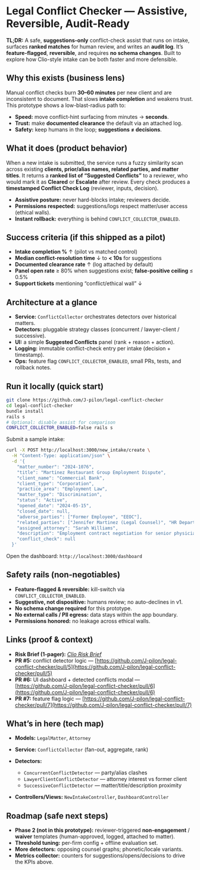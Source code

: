 # Legal Conflict Checker — Assistive, Reversible, Audit-Ready

**TL;DR:** A safe, **suggestions-only** conflict-check assist that runs on intake, surfaces **ranked matches** for human review, and writes an **audit log**. It’s **feature-flagged**, **reversible**, and requires **no schema changes**. Built to explore how Clio-style intake can be both faster and more defensible.

## Why this exists (business lens)

Manual conflict checks burn **30–60 minutes** per new client and are inconsistent to document. That slows **intake completion** and weakens trust. This prototype shows a low-blast-radius path to:

* **Speed:** move conflict-hint surfacing from minutes → **seconds**.
* **Trust:** make **documented clearance** the default via an attached log.
* **Safety:** keep humans in the loop; **suggestions ≠ decisions**.

## What it does (product behavior)

When a new intake is submitted, the service runs a fuzzy similarity scan across existing **clients, prior/alias names, related parties, and matter titles**. It returns a **ranked list of “Suggested Conflicts”** to a reviewer, who would mark it as **Cleared** or **Escalate** after review. Every check produces a **timestamped Conflict Check Log** (reviewer, inputs, decision).

* **Assistive posture:** never hard-blocks intake; reviewers decide.
* **Permissions respected:** suggestions/logs respect matter/user access (ethical walls).
* **Instant rollback:** everything is behind `CONFLICT_COLLECTOR_ENABLED`.

## Success criteria (if this shipped as a pilot)

* **Intake completion %** ↑ (pilot vs matched control)
* **Median conflict-resolution time** ↓ to **< 10s** for suggestions
* **Documented clearance rate** ↑ (log attached by default)
* **Panel open rate** ≥ 80% when suggestions exist; **false-positive ceiling** ≤ 0.5%
* **Support tickets** mentioning “conflict/ethical wall” ↓

## Architecture at a glance

* **Service:** `ConflictCollector` orchestrates detectors over historical matters.
* **Detectors:** pluggable strategy classes (concurrent / lawyer-client / successive).
* **UI:** a simple **Suggested Conflicts** panel (rank + reason + action).
* **Logging:** immutable conflict-check entry per intake (decision + timestamp).
* **Ops:** feature flag `CONFLICT_COLLECTOR_ENABLED`, small PRs, tests, and rollback notes.

## Run it locally (quick start)

```bash
git clone https://github.com/J-pilon/legal-conflict-checker
cd legal-conflict-checker
bundle install
rails s
# Optional: disable assist for comparison
CONFLICT_COLLECTOR_ENABLED=false rails s
```

Submit a sample intake:

```bash
curl -X POST http://localhost:3000/new_intake/create \
  -H "Content-Type: application/json" \
  -d '{
    "matter_number": "2024-1076",
    "title": "Martinez Restaurant Group Employment Dispute",
    "client_name": "Commercial Bank",
    "client_type": "Corporation",
    "practice_area": "Employment Law",
    "matter_type": "Discrimination",
    "status": "Active",
    "opened_date": "2024-05-15",
    "closed_date": null,
    "adverse_parties": ["Former Employee", "EEOC"],
    "related_parties": ["Jennifer Martinez (Legal Counsel)", "HR Department Staff"],
    "assigned_attorney": "Sarah Williams",
    "description": "Employment contract negotiation for senior physician position",
    "conflict_check": null
  }'
```

Open the dashboard: `http://localhost:3000/dashboard`

## Safety rails (non-negotiables)

* **Feature-flagged & reversible:** kill-switch via `CONFLICT_COLLECTOR_ENABLED`.
* **Suggestive, not dispositive:** humans review; no auto-declines in v1.
* **No schema change required** for this prototype.
* **No external calls / PII egress:** data stays within the app boundary.
* **Permissions honored:** no leakage across ethical walls.

## Links (proof & context)

* **Risk Brief (1-pager):** *[Clio Risk Brief](https://docs.google.com/document/d/14FJi-sjk3aj_fNPVaOa0v5mm6L8011yPgGm2pxUfFQ8/edit?usp=sharing)*
* **PR #5:** conflict detector logic — [https://github.com/J-pilon/legal-conflict-checker/pull/5](https://github.com/J-pilon/legal-conflict-checker/pull/5)
* **PR #6:** UI dashboard + detected conflicts modal — [https://github.com/J-pilon/legal-conflict-checker/pull/6](https://github.com/J-pilon/legal-conflict-checker/pull/6)
* **PR #7:** feature flag logic — [https://github.com/J-pilon/legal-conflict-checker/pull/7](https://github.com/J-pilon/legal-conflict-checker/pull/7)

## What’s in here (tech map)

* **Models:** `LegalMatter`, `Attorney`
* **Service:** `ConflictCollector` (fan-out, aggregate, rank)
* **Detectors:**

  * `ConcurrentConflictDetector` — party/alias clashes
  * `LawyerClientConflictDetector` — attorney interest vs former client
  * `SuccessiveConflictDetector` — matter/title/description proximity
* **Controllers/Views:** `NewIntakeController`, `DashboardController`

## Roadmap (safe next steps)

* **Phase 2 (not in this prototype):** reviewer-triggered **non-engagement** / **waiver** templates (human-approved, logged, attached to matter).
* **Threshold tuning:** per-firm config + offline evaluation set.
* **More detectors:** opposing counsel graphs; phonetic/locale variants.
* **Metrics collector:** counters for suggestions/opens/decisions to drive the KPIs above.

